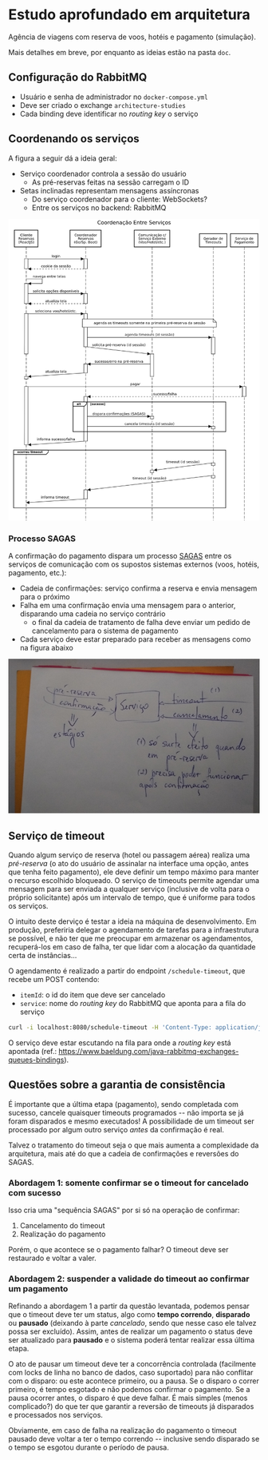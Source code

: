 # Estudo aprofundado em arquitetura

Agência de viagens com reserva de voos, hotéis e pagamento (simulação).

Mais detalhes em breve, por enquanto as ideias estão na pasta `doc`.

## Configuração do RabbitMQ

* Usuário e senha de administrador no `docker-compose.yml`
* Deve ser criado o exchange `architecture-studies`
* Cada binding deve identificar no _routing key_ o serviço

## Coordenando os serviços

A figura a seguir dá a ideia geral:

* Serviço coordenador controla a sessão do usuário
  * As pré-reservas feitas na sessão carregam o ID
* Setas inclinadas representam mensagens assíncronas
  * Do serviço coordenador para o cliente: WebSockets?
  * Entre os serviços no backend: RabbitMQ
 
![Coordenação entre serviços](https://raw.githubusercontent.com/EdyKnopfler/architecture-studies/main/doc/coordenacao-entre-servicos.png)

### Processo SAGAS

A confirmação do pagamento dispara um processo [SAGAS](https://dev.to/thiagosilva95/saga-pattern-para-microservices-2pb6) entre os serviços de comunicação com os supostos sistemas externos (voos, hotéis, pagamento, etc.):

* Cadeia de confirmações: serviço confirma a reserva e envia mensagem para o próximo
* Falha em uma confirmação envia uma mensagem para o anterior, disparando uma cadeia no serviço contrário
  * o final da cadeia de tratamento de falha deve enviar um pedido de cancelamento para o sistema de pagamento
* Cada serviço deve estar preparado para receber as mensagens como na figura abaixo

![Mensagens SAGAS](https://raw.githubusercontent.com/EdyKnopfler/architecture-studies/main/doc/planejamento-sagas.png)

## Serviço de timeout

Quando algum serviço de reserva (hotel ou passagem aérea) realiza uma _pré-reserva_ (o ato do usuário de assinalar na interface uma opção, antes que tenha feito pagamento), ele deve definir um tempo máximo para manter o recurso escolhido bloqueado. O serviço de timeouts permite agendar uma mensagem para ser enviada a qualquer serviço (inclusive de volta para o próprio solicitante) após um intervalo de tempo, que é uniforme para todos os serviços.

O intuito deste derviço é testar a ideia na máquina de desenvolvimento. Em produção, preferiria delegar o agendamento de tarefas para a infraestrutura se possível, e não ter que me preocupar em armazenar os agendamentos, recuperá-los em caso de falha, ter que lidar com a alocação da quantidade certa de instâncias...

O agendamento é realizado a partir do endpoint `/schedule-timeout`, que recebe um POST contendo:
* `itemId`: o id do item que deve ser cancelado
* `service`: nome do _routing key_ do RabbitMQ que aponta para a fila do serviço

```bash
curl -i localhost:8080/schedule-timeout -H 'Content-Type: application/json' -d '{"service": "hoteis", "itemId": 123456}'
```

O serviço deve estar escutando na fila para onde a _routing key_ está apontada (ref.: https://www.baeldung.com/java-rabbitmq-exchanges-queues-bindings).


## Questões sobre a garantia de consistência

É importante que a última etapa (pagamento), sendo completada com sucesso, cancele quaisquer timeouts programados -- não importa se já foram disparados e mesmo executados! A possibilidade de um timeout ser processado por algum outro serviço _antes_ da confirmação é real.

Talvez o tratamento do timeout seja o que mais aumenta a complexidade da arquitetura, mais até do que a cadeia de confirmações e reversões do SAGAS.

### Abordagem 1: somente confirmar se o timeout for cancelado com sucesso

Isso cria uma "sequência SAGAS" por si só na operação de confirmar:

1. Cancelamento do timeout
2. Realização do pagamento

Porém, o que acontece se o pagamento falhar? O timeout deve ser restaurado e voltar a valer.

### Abordagem 2: suspender a validade do timeout ao confirmar um pagamento

Refinando a abordagem 1 a partir da questão levantada, podemos pensar que o timeout deve ter um status, algo como **tempo correndo**, **disparado** ou **pausado** (deixando à parte _cancelado_, sendo que nesse caso ele talvez possa ser excluído). Assim, antes de realizar um pagamento o status deve ser atualizado para **pausado** e o sistema poderá tentar realizar essa última etapa.

O ato de pausar um timeout deve ter a concorrência controlada (facilmente com locks de linha no banco de dados, caso suportado) para não conflitar com o disparo: ou este acontece primeiro, ou a pausa. Se o disparo o correr primeiro, é tempo esgotado e não podemos confirmar o pagamento. Se a pausa ocorrer antes, o disparo é que deve falhar. É mais simples (menos complicado?) do que ter que garantir a reversão de timeouts já disparados e processados nos serviços.

Obviamente, em caso de falha na realização do pagamento o timeout pausado deve voltar a ter o tempo correndo -- inclusive sendo disparado se o tempo se esgotou durante o período de pausa.

